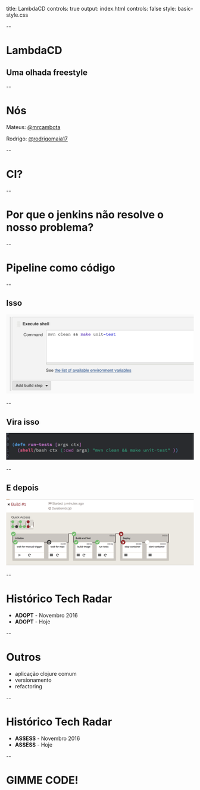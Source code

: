 title: LambdaCD
controls: true
output: index.html
controls: false
style: basic-style.css


-- 
# LambdaCD
## Uma olhada freestyle

-- 
# Nós
Mateus: [@mrcambota]()

Rodrigo: [@rodrigomaia17]()

--
# CI?

--
# Por que o jenkins não resolve o nosso problema?

-- 
# Pipeline como código

-- 
## **Isso**
![alt](img/jenkins.png)

--
## **Vira isso**
<img src="img/clojure.png" width="800"></img>

--
## **E depois**
<img src="img/workflow.png" width="800"></img>

--
# **Histórico Tech Radar**

* **ADOPT** - Novembro 2016
* **ADOPT** - Hoje

-- 
# Outros

* aplicação clojure comum
* versionamento
* refactoring

--
# **Histórico Tech Radar**

* **ASSESS** - Novembro 2016
* **ASSESS** - Hoje

--
# GIMME CODE!

